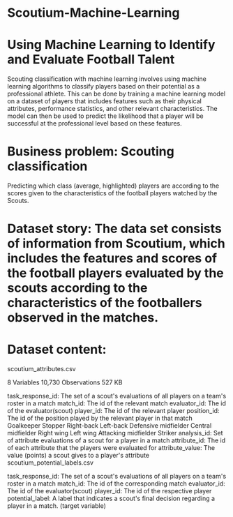 # Scoutium-Machine-Learning

 # Using Machine Learning to Identify and Evaluate Football Talent
Scouting classification with machine learning involves using machine learning algorithms to classify players based on their potential as a professional athlete. This can be done by training a machine learning model on a dataset of players that includes features such as their physical attributes, performance statistics, and other relevant characteristics. The model can then be used to predict the likelihood that a player will be successful at the professional level based on these features.

# Business problem: Scouting classification

Predicting which class (average, highlighted) players are according to the scores given to the characteristics of the football players watched by the Scouts.

# Dataset story: The data set consists of information from Scoutium, which includes the features and scores of the football players evaluated by the scouts according to the characteristics of the footballers observed in the matches.

# Dataset content:

scoutium_attributes.csv

8 Variables 10,730 Observations 527 KB

task_response_id: The set of a scout's evaluations of all players on a team's roster in a match
match_id: The id of the relevant match
evaluator_id: The id of the evaluator(scout)
player_id: The id of the relevant player
position_id: The id of the position played by the relevant player in that match
Goalkeeper
Stopper
Right-back
Left-back
Defensive midfielder
Central midfielder
Right wing
Left wing
Attacking midfielder
Striker
analysis_id: Set of attribute evaluations of a scout for a player in a match
attribute_id: The id of each attribute that the players were evaluated for
attribute_value: The value (points) a scout gives to a player's attribute
scoutium_potential_labels.csv

task_response_id: The set of a scout's evaluations of all players on a team's roster in a match
match_id: The id of the corresponding match
evaluator_id: The id of the evaluator(scout)
player_id: The id of the respective player
potential_label: A label that indicates a scout's final decision regarding a player in a match. (target variable)
